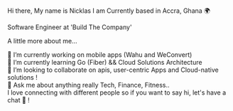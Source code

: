 Hi there, My name is Nicklas 
I am Currently based in Accra, Ghana 🌍  

Software Engineer at 'Build The Company'

A little more about me...

🔭 I’m currently working on mobile apps (Wahu and WeConvert) <br/>
🌱 I’m currently learning Go (Fiber) && Cloud Solutions Architecture<br/>
👯 I’m looking to collaborate on apis, user-centric Apps and Cloud-native solutions !<br/>
💬 Ask me about anything really Tech, Finance, Fitness..<br/>
I love connecting with different people so if you want to say hi, let's have a chat 🧠 !<br/>
 
